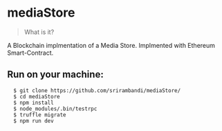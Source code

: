 # mediaStore
> What is it?

A Blockchain implmentation of a Media Store. Implmented with Ethereum Smart-Contract.

## Run on your machine:

````
  $ git clone https://github.com/srirambandi/mediaStore/
  $ cd mediaStore
  $ npm install
  $ node_modules/.bin/testrpc
  $ truffle migrate
  $ npm run dev
````
